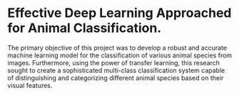 # Effective Deep Learning Approached for Animal Classification.
The primary objective of this project was to develop a robust and accurate machine learning model for the classification of various animal species from images. 
Furthermore, using the power of transfer learning, this research sought to create a sophisticated multi-class classification system capable of distinguishing and categorizing different animal species based on their visual features.
